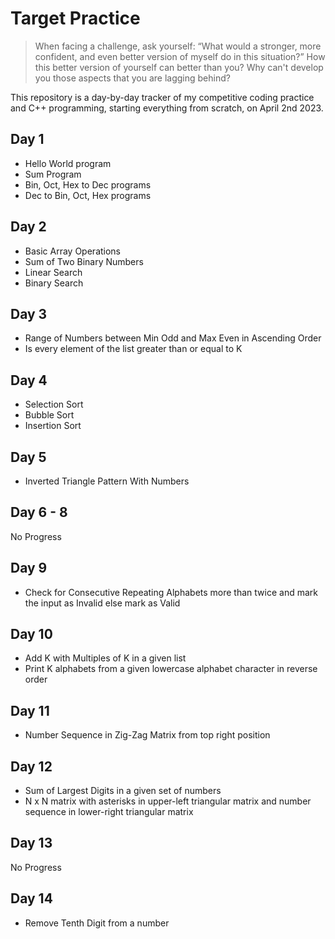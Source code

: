 # Target Practice

> When facing a challenge, ask yourself: “What would a stronger, more confident, and even better version of myself do in this situation?” How this better version of yourself can better than you? Why can't develop you those aspects that you are lagging behind? 

This repository is a day-by-day tracker of my competitive coding practice and C++ programming, starting everything from scratch, on April 2nd 2023.

## Day 1
- Hello World program
- Sum Program
- Bin, Oct, Hex to Dec programs
- Dec to Bin, Oct, Hex programs

## Day 2
- Basic Array Operations
- Sum of Two Binary Numbers
- Linear Search
- Binary Search

## Day 3
- Range of Numbers between Min Odd and Max Even in Ascending Order
- Is every element of the list greater than or equal to K

## Day 4
- Selection Sort
- Bubble Sort
- Insertion Sort

## Day 5
- Inverted Triangle Pattern With Numbers

## Day 6 - 8 
No Progress

## Day 9
- Check for Consecutive Repeating Alphabets more than twice and mark the input as Invalid else mark as Valid

## Day 10
- Add K with Multiples of K in a given list
- Print K alphabets from a given lowercase alphabet character in reverse order

## Day 11
- Number Sequence in Zig-Zag Matrix from top right position

## Day 12
- Sum of Largest Digits in a given set of numbers
- N x N matrix with asterisks in upper-left triangular matrix and number sequence in lower-right triangular matrix

## Day 13
No Progress

## Day 14
- Remove Tenth Digit from a number